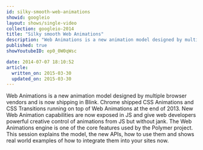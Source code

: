 ```yaml
---
id: silky-smooth-web-animations
showid: googleio
layout: shows/single-video
collection: googleio-2014
title: "Silky smooth Web Animations"
description: "Web Animations is a new animation model designed by multiple browser vendors and is now shipping in Blink. Chrome shipped CSS Animations and CSS Transitions running on top of Web Animations at the end of 2013. New Web Animation capabilities are now exposed in JS and give web developers powerful creative control of animations from JS but without jank. The Web Animations engine is one of the core features used by the Polymer project. This session explains the model, the new APIs, how to use them and shows real world examples of how to integrate them into your sites now."
published: true
showYoutubeID: ep0_0W0qWsc

date: 2014-07-07 18:10:52
article:
  written_on: 2015-03-30
  updated_on: 2015-03-30
---
```


Web Animations is a new animation model designed by multiple browser vendors and is now shipping in Blink. Chrome shipped CSS Animations and CSS Transitions running on top of Web Animations at the end of 2013. New Web Animation capabilities are now exposed in JS and give web developers powerful creative control of animations from JS but without jank. The Web Animations engine is one of the core features used by the Polymer project. This session explains the model, the new APIs, how to use them and shows real world examples of how to integrate them into your sites now.
